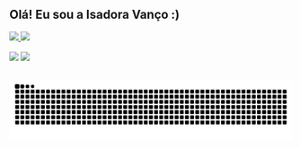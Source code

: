 ## Olá! Eu sou a Isadora Vanço :)

<div style="display: inline_block">
  <a href="https://github.com/isadora-vanco">
  <img height="180em"  src="https://github-readme-stats.vercel.app/api?username=isadora-vanco&show_icons=true&theme=vue-dark&include_all_commits=true&count_private=true"/>
  <img height="180em" src="https://github-readme-stats.vercel.app/api/top-langs/?username=isadora-vanco&layout=compact&theme=vue-dark"/>
</div>
<div style="display: inline_block"><br>
  <a href = "mailto:isadoravanco@gmail.com"><img src="https://img.shields.io/badge/-Gmail-%23333?style=for-the-badge&logo=gmail&logoColor=white" target="_blank"></a>
  <a href="https://instagram.com/isadora_vanco" target="_blank"><img src="https://img.shields.io/badge/-Instagram-%23E4405F?style=for-the-badge&logo=instagram&logoColor=white" target="_blank"></a>
</div>
  
  ## 
  
<div>
  
  ![Snake animation](https://github.com/isadora-vanco/isadora-vanco/blob/output/github-contribution-grid-snake.svg)
  
</div>
